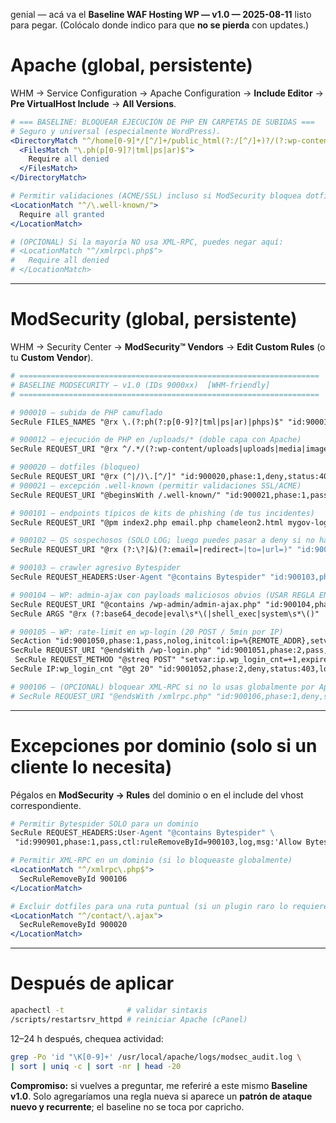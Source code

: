 genial — acá va el **Baseline WAF Hosting WP — v1.0 — 2025-08-11** listo para pegar.
(Colócalo donde indico para que **no se pierda** con updates.)

# Apache (global, persistente)

WHM → Service Configuration → Apache Configuration → **Include Editor** → **Pre VirtualHost Include** → **All Versions**.

```apache
# === BASELINE: BLOQUEAR EJECUCIÓN DE PHP EN CARPETAS DE SUBIDAS ===
# Seguro y universal (especialmente WordPress).
<DirectoryMatch "^/home[0-9]*/[^/]+/public_html(?:/[^/]+)?/(?:wp-content/uploads|uploads|media|images|docs|files|assets)(?:/.*)?$">
  <FilesMatch "\.ph(p[0-9]?|tml|ps|ar)$">
    Require all denied
  </FilesMatch>
</DirectoryMatch>

# Permitir validaciones (ACME/SSL) incluso si ModSecurity bloquea dotfiles.
<LocationMatch "^/\.well-known/">
  Require all granted
</LocationMatch>

# (OPCIONAL) Si la mayoría NO usa XML-RPC, puedes negar aquí:
# <LocationMatch "^/xmlrpc\.php$">
#   Require all denied
# </LocationMatch>
```

---

# ModSecurity (global, persistente)

WHM → Security Center → **ModSecurity™ Vendors** → **Edit Custom Rules** (o tu **Custom Vendor**).

```apache
# ===================================================================
# BASELINE MODSECURITY — v1.0 (IDs 9000xx)  [WHM-friendly]
# ===================================================================

# 900010 — subida de PHP camuflado
SecRule FILES_NAMES "@rx \.(?:ph(?:p[0-9]?|tml|ps|ar)|phps)$" "id:900010,phase:2,deny,status:403,log,msg:'Upload de archivo PHP detectado (baseline)'"

# 900012 — ejecución de PHP en /uploads/* (doble capa con Apache)
SecRule REQUEST_URI "@rx ^/.*/(?:wp-content/uploads|uploads|media|images|docs|files|assets)/.*\.ph(p[0-9]?|tml|ps|ar)$" "id:900012,phase:2,deny,status:403,log,msg:'PHP en carpeta de subidas bloqueado (baseline)'"

# 900020 — dotfiles (bloqueo)
SecRule REQUEST_URI "@rx (^|/)\.[^/]" "id:900020,phase:1,deny,status:403,log,msg:'Hidden dotfile access blocked (baseline)'"
# 900021 — excepción .well-known (permitir validaciones SSL/ACME)
SecRule REQUEST_URI "@beginsWith /.well-known/" "id:900021,phase:1,pass,nolog,ctl:ruleRemoveById=900020"

# 900101 — endpoints típicos de kits de phishing (de tus incidentes)
SecRule REQUEST_URI "@pm index2.php email.php chameleon2.html mygov-login.html /mygv/ /o/ /_1.html /0" "id:900101,phase:2,deny,status:403,log,msg:'Patrón común de phishing (baseline)'"

# 900102 — QS sospechosos (SOLO LOG; luego puedes pasar a deny si no hay FPs)
SecRule REQUEST_URI "@rx (?:\?|&)(?:email=|redirect=|to=|url=)" "id:900102,phase:2,pass,log,msg:'QS sospechoso visto en incidentes (solo log)'"

# 900103 — crawler agresivo Bytespider
SecRule REQUEST_HEADERS:User-Agent "@contains Bytespider" "id:900103,phase:1,deny,status:403,log,msg:'Bytespider crawler bloqueado (baseline)'"

# 900104 — WP: admin-ajax con payloads maliciosos obvios (USAR REGLA ENCADENADA)
SecRule REQUEST_URI "@contains /wp-admin/admin-ajax.php" "id:900104,phase:2,deny,status:403,log,msg:'admin-ajax payload sospechoso (WP)',chain"
SecRule ARGS "@rx (?:base64_decode|eval\s*\(|shell_exec|system\s*\()"

# 900105 — WP: rate-limit en wp-login (20 POST / 5min por IP)
SecAction "id:9001050,phase:1,pass,nolog,initcol:ip=%{REMOTE_ADDR},setvar:ip.wp_login_cnt=+0"
SecRule REQUEST_URI "@endsWith /wp-login.php" "id:9001051,phase:2,pass,log,chain,msg:'WP login tracking'"
 SecRule REQUEST_METHOD "@streq POST" "setvar:ip.wp_login_cnt=+1,expirevar:ip.wp_login_cnt=300"
SecRule IP:wp_login_cnt "@gt 20" "id:9001052,phase:2,deny,status:403,log,msg:'WP login rate-limit (20 POST/5min por IP)'"

# 900106 — (OPCIONAL) bloquear XML-RPC si no lo usas globalmente por Apache
# SecRule REQUEST_URI "@endsWith /xmlrpc.php" "id:900106,phase:1,deny,status:403,log,msg:'XML-RPC deshabilitado (baseline)'"
```

---

# Excepciones por dominio (solo si un cliente lo necesita)

Pégalos en **ModSecurity → Rules** del dominio o en el include del vhost correspondiente.

```apache
# Permitir Bytespider SOLO para un dominio
SecRule REQUEST_HEADERS:User-Agent "@contains Bytespider" \
 "id:990901,phase:1,pass,ctl:ruleRemoveById=900103,log,msg:'Allow Bytespider en este vhost'"

# Permitir XML-RPC en un dominio (si lo bloqueaste globalmente)
<LocationMatch "^/xmlrpc\.php$">
  SecRuleRemoveById 900106
</LocationMatch>

# Excluir dotfiles para una ruta puntual (si un plugin raro lo requiere)
<LocationMatch "^/contact/\.ajax">
  SecRuleRemoveById 900020
</LocationMatch>
```

---

# Después de aplicar

```bash
apachectl -t              # validar sintaxis
/scripts/restartsrv_httpd # reiniciar Apache (cPanel)
```

12–24 h después, chequea actividad:

```bash
grep -Po 'id "\K[0-9]+' /usr/local/apache/logs/modsec_audit.log \
| sort | uniq -c | sort -nr | head -20
```

**Compromiso:** si vuelves a preguntar, me referiré a este mismo **Baseline v1.0**.
Solo agregaríamos una regla nueva si aparece un **patrón de ataque nuevo y recurrente**; el baseline no se toca por capricho.
